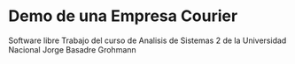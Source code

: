 # Demo de una Empresa Courier

Software libre
Trabajo del curso de Analisis de Sistemas 2 de la Universidad Nacional Jorge Basadre Grohmann  
